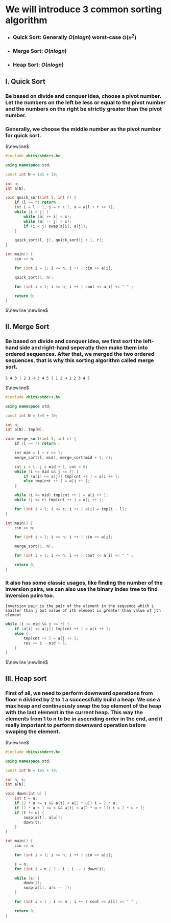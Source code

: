 # We will introduce 3 common sorting algorithm
- ### Quick Sort: Generally $O(nlogn)$ worst-case $O(n^2)$
- ### Merge Sort: $O(nlogn)$
- ### Heap Sort: $O(nlogn)$

## I. Quick Sort
### Be based on divide and conquer idea, choose a pivot number. Let the numbers on the left be less or equal to the pivot number and the numbers on the right be strictly greater than the pivot number.
### Generally, we choose the middle number as the pivot number for quick sort.

$\newline$  
```cpp
#include <bits/stdc++.h>

using namespace std;

const int N = 1e5 + 10;

int n;
int a[N];

void quick_sort(int l, int r) {
    if (l >= r) return ;
    int i = l - 1, j = r + 1, x = a[l + r >> 1];
    while (i < j) {
        while (a[ ++ i] < x);
        while (a[ -- j] > x);
        if (i < j) swap(a[i], a[j]);
    }

    quick_sort(l, j), quick_sort(j + 1, r);
}

int main() {
    cin >> n;

    for (int i = 1; i <= n; i ++ ) cin >> a[i];

    quick_sort(1, n);

    for (int i = 1; i <= n; i ++ ) cout << a[i] << " " ;

    return 0;
}
```
$\newline \newline$
## II. Merge Sort
### Be based on divide and conquer idea, we first sort the left-hand side and right-hand seperatly then make them into ordered sequences. After that, we merged the two ordered sequences, that is why this sorting algorithm called merge sort.  
`5 4 3 | 2 1` -> `3 4 5 | 1 2` -> `1 2 3 4 5`

$\newline$
```cpp
#include <bits/stdc++.h>

using namespace std;

const int N = 1e5 + 10;

int n;
int a[N], tmp[N];

void merge_sort(int l, int r) {
    if (l >= r) return ;

    int mid = l + r >> 1;
    merge_sort(l, mid), merge_sort(mid + 1, r);

    int i = l, j = mid + 1, cnt = 0;
    while (i <= mid && j <= r) {
        if (a[i] <= a[j]) tmp[cnt ++ ] = a[i ++ ];
        else tmp[cnt ++ ] = a[j ++ ];
    }

    while (i <= mid) tmp[cnt ++ ] = a[i ++ ];
    while (j <= r) tmp[cnt ++ ] = a[j ++ ];

    for (int i = l; i <= r; i ++ ) a[i] = tmp[i - l];
}

int main() {
    cin >> n;

    for (int i = 1; i <= n; i ++ ) cin >> a[i];

    merge_sort(1, n);

    for (int i = 1; i <= n; i ++ ) cout << a[i] << " " ;

    return 0;
}
```

### It also has some classic usages, like finding the number of the inversion pairs, we can also use the binary index tree to find inversion pairs too.
`Inversion pair is the pair of the element in the sequence which i smaller than j but value of ith element is greater than value of jth element`
```cpp
while (i <= mid && j <= r) {
    if (a[i] <= a[j]) tmp[cnt ++ ] = a[i ++ ];
    else {
        tmp[cnt ++ ] = a[j ++ ];
        res += i - mid + 1;
    }
}
```

$\newline \newline$
## III. Heap sort
###  First of all, we need to perform downward operations from floor n divided by 2 to 1 a successfully build a heap. We use a max heap and continuously swap the top element of the heap with the last element in the current heap. This way the elements from 1 to n to be in ascending order in the end, and it really important to perform downward operation before swaping the element.

$\newline$
```cpp
#include <bits/stdc++.h>

using namespace std;

const int N = 1e5 + 10;

int n, s;
int a[N];

void down(int u) {
    int t = u;
    if (2 * u <= s && a[t] < a[2 * u]) t = 2 * u;
    if (2 * u + 1 <= s && a[t] < a[2 * u + 1]) t = 2 * u + 1;
    if (t != u) {
        swap(a[t], a[u]);
        down(t);
    }
}

int main() {
    cin >> n;

    for (int i = 1; i <= n; i ++ ) cin >> a[i];

    s = n;
    for (int i = n / 2 ; i ; i -- ) down(i);

    while (s) {
        down(1);
        swap(a[1], a[s -- ]);
    }

    for (int i = 1 ; i <= n ; i ++ ) cout << a[i] << " " ;

    return 0;
}
```
